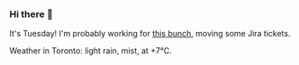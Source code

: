 ### Hi there :wave:

It's Tuesday! I'm probably working for [this bunch](https://github.com/kohofinancial), moving some Jira tickets.

Weather in Toronto: light rain, mist, at +7°C.
